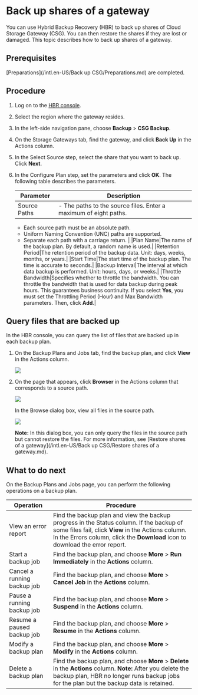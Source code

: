 # Back up shares of a gateway

You can use Hybrid Backup Recovery \(HBR\) to back up shares of Cloud Storage Gateway \(CSG\). You can then restore the shares if they are lost or damaged. This topic describes how to back up shares of a gateway.

## Prerequisites

[Preparations](/intl.en-US/Back up CSG/Preparations.md) are completed.

## Procedure

1.  Log on to the [HBR console](https://hbr.console.aliyun.com).

2.  Select the region where the gateway resides.

3.  In the left-side navigation pane, choose **Backup** \> **CSG Backup**.

4.  On the Storage Gateways tab, find the gateway, and click **Back Up** in the Actions column.

5.  In the Select Source step, select the share that you want to back up. Click **Next**.

6.  In the Configure Plan step, set the parameters and click **OK**. The following table describes the parameters.

    |Parameter|Description|
    |---------|-----------|
    |Source Paths|    -   The paths to the source files. Enter a maximum of eight paths.
    -   Each source path must be an absolute path.
    -   Uniform Naming Convention \(UNC\) paths are supported.
    -   Separate each path with a carriage return. |
    |Plan Name|The name of the backup plan. By default, a random name is used.|
    |Retention Period|The retention period of the backup data. Unit: days, weeks, months, or years.|
    |Start Time|The start time of the backup plan. The time is accurate to seconds.|
    |Backup Interval|The interval at which data backup is performed. Unit: hours, days, or weeks.|
    |Throttle Bandwidth|Specifies whether to throttle the bandwidth. You can throttle the bandwidth that is used for data backup during peak hours. This guarantees business continuity. If you select **Yes**, you must set the Throttling Period \(Hour\) and Max Bandwidth parameters. Then, click **Add**.|


## Query files that are backed up

In the HBR console, you can query the list of files that are backed up in each backup plan.

1.  On the Backup Plans and Jobs tab, find the backup plan, and click **View** in the Actions column.

    ![](https://static-aliyun-doc.oss-cn-hangzhou.aliyuncs.com/assets/img/en-US/7367449951/p66188.jpg)

2.  On the page that appears, click **Browser** in the Actions column that corresponds to a source path.

    ![](https://static-aliyun-doc.oss-cn-hangzhou.aliyuncs.com/assets/img/en-US/7367449951/p66189.jpg)

    In the Browse dialog box, view all files in the source path.

    ![](https://static-aliyun-doc.oss-cn-hangzhou.aliyuncs.com/assets/img/en-US/7367449951/p66190.jpg)

    **Note:** In this dialog box, you can only query the files in the source path but cannot restore the files. For more information, see [Restore shares of a gateway](/intl.en-US/Back up CSG/Restore shares of a gateway.md).


## What to do next

On the Backup Plans and Jobs page, you can perform the following operations on a backup plan.

|Operation|Procedure|
|---------|---------|
|View an error report|Find the backup plan and view the backup progress in the Status column. If the backup of some files fail, click **View** in the Actions column. In the Errors column, click the **Download** icon to download the error report.|
|Start a backup job|Find the backup plan, and choose **More** \> **Run Immediately** in the **Actions** column.|
|Cancel a running backup job|Find the backup plan, and choose **More** \> **Cancel Job** in the **Actions** column.|
|Pause a running backup job|Find the backup plan, and choose **More** \> **Suspend** in the **Actions** column.|
|Resume a paused backup job|Find the backup plan, and choose **More** \> **Resume** in the **Actions** column.|
|Modify a backup plan|Find the backup plan, and choose **More** \> **Modify** in the **Actions** column.|
|Delete a backup plan|Find the backup plan, and choose **More** \> **Delete** in the **Actions** column. **Note:** After you delete the backup plan, HBR no longer runs backup jobs for the plan but the backup data is retained. |

